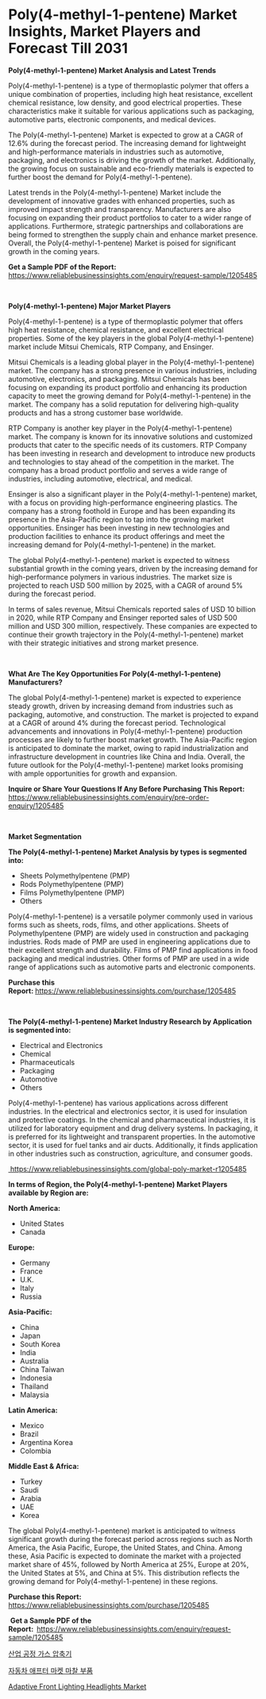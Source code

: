 <p><h1>Poly(4-methyl-1-pentene) Market Insights, Market Players and Forecast Till 2031</h1></p><p><strong>Poly(4-methyl-1-pentene) Market Analysis and Latest Trends</strong></p>
<p><p>Poly(4-methyl-1-pentene) is a type of thermoplastic polymer that offers a unique combination of properties, including high heat resistance, excellent chemical resistance, low density, and good electrical properties. These characteristics make it suitable for various applications such as packaging, automotive parts, electronic components, and medical devices.</p><p>The Poly(4-methyl-1-pentene) Market is expected to grow at a CAGR of 12.6% during the forecast period. The increasing demand for lightweight and high-performance materials in industries such as automotive, packaging, and electronics is driving the growth of the market. Additionally, the growing focus on sustainable and eco-friendly materials is expected to further boost the demand for Poly(4-methyl-1-pentene).</p><p>Latest trends in the Poly(4-methyl-1-pentene) Market include the development of innovative grades with enhanced properties, such as improved impact strength and transparency. Manufacturers are also focusing on expanding their product portfolios to cater to a wider range of applications. Furthermore, strategic partnerships and collaborations are being formed to strengthen the supply chain and enhance market presence. Overall, the Poly(4-methyl-1-pentene) Market is poised for significant growth in the coming years.</p></p>
<p><strong>Get a Sample PDF of the Report:&nbsp;</strong> <a href="https://www.reliablebusinessinsights.com/enquiry/request-sample/1205485">https://www.reliablebusinessinsights.com/enquiry/request-sample/1205485</a></p>
<p>&nbsp;</p>
<p><strong>Poly(4-methyl-1-pentene) Major Market Players</strong></p>
<p><p>Poly(4-methyl-1-pentene) is a type of thermoplastic polymer that offers high heat resistance, chemical resistance, and excellent electrical properties. Some of the key players in the global Poly(4-methyl-1-pentene) market include Mitsui Chemicals, RTP Company, and Ensinger.</p><p>Mitsui Chemicals is a leading global player in the Poly(4-methyl-1-pentene) market. The company has a strong presence in various industries, including automotive, electronics, and packaging. Mitsui Chemicals has been focusing on expanding its product portfolio and enhancing its production capacity to meet the growing demand for Poly(4-methyl-1-pentene) in the market. The company has a solid reputation for delivering high-quality products and has a strong customer base worldwide.</p><p>RTP Company is another key player in the Poly(4-methyl-1-pentene) market. The company is known for its innovative solutions and customized products that cater to the specific needs of its customers. RTP Company has been investing in research and development to introduce new products and technologies to stay ahead of the competition in the market. The company has a broad product portfolio and serves a wide range of industries, including automotive, electrical, and medical.</p><p>Ensinger is also a significant player in the Poly(4-methyl-1-pentene) market, with a focus on providing high-performance engineering plastics. The company has a strong foothold in Europe and has been expanding its presence in the Asia-Pacific region to tap into the growing market opportunities. Ensinger has been investing in new technologies and production facilities to enhance its product offerings and meet the increasing demand for Poly(4-methyl-1-pentene) in the market.</p><p>The global Poly(4-methyl-1-pentene) market is expected to witness substantial growth in the coming years, driven by the increasing demand for high-performance polymers in various industries. The market size is projected to reach USD 500 million by 2025, with a CAGR of around 5% during the forecast period.</p><p>In terms of sales revenue, Mitsui Chemicals reported sales of USD 10 billion in 2020, while RTP Company and Ensinger reported sales of USD 500 million and USD 300 million, respectively. These companies are expected to continue their growth trajectory in the Poly(4-methyl-1-pentene) market with their strategic initiatives and strong market presence.</p></p>
<p>&nbsp;</p>
<p><strong>What Are The Key Opportunities For Poly(4-methyl-1-pentene) Manufacturers?</strong></p>
<p><p>The global Poly(4-methyl-1-pentene) market is expected to experience steady growth, driven by increasing demand from industries such as packaging, automotive, and construction. The market is projected to expand at a CAGR of around 4% during the forecast period. Technological advancements and innovations in Poly(4-methyl-1-pentene) production processes are likely to further boost market growth. The Asia-Pacific region is anticipated to dominate the market, owing to rapid industrialization and infrastructure development in countries like China and India. Overall, the future outlook for the Poly(4-methyl-1-pentene) market looks promising with ample opportunities for growth and expansion.</p></p>
<p><strong>Inquire or Share Your Questions If Any Before Purchasing This Report:</strong> <a href="https://www.reliablebusinessinsights.com/enquiry/pre-order-enquiry/1205485">https://www.reliablebusinessinsights.com/enquiry/pre-order-enquiry/1205485</a></p>
<p>&nbsp;</p>
<p><strong>Market Segmentation</strong></p>
<p><strong>The Poly(4-methyl-1-pentene) Market Analysis by types is segmented into:</strong></p>
<p><ul><li>Sheets Polymethylpentene (PMP)</li><li>Rods Polymethylpentene (PMP)</li><li>Films Polymethylpentene (PMP)</li><li>Others</li></ul></p>
<p><p>Poly(4-methyl-1-pentene) is a versatile polymer commonly used in various forms such as sheets, rods, films, and other applications. Sheets of Polymethylpentene (PMP) are widely used in construction and packaging industries. Rods made of PMP are used in engineering applications due to their excellent strength and durability. Films of PMP find applications in food packaging and medical industries. Other forms of PMP are used in a wide range of applications such as automotive parts and electronic components.</p></p>
<p><strong>Purchase this Report:&nbsp;</strong><a href="https://www.reliablebusinessinsights.com/purchase/1205485">https://www.reliablebusinessinsights.com/purchase/1205485</a></p>
<p>&nbsp;</p>
<p><strong>The Poly(4-methyl-1-pentene) Market Industry Research by Application is segmented into:</strong></p>
<p><ul><li>Electrical and Electronics</li><li>Chemical</li><li>Pharmaceuticals</li><li>Packaging</li><li>Automotive</li><li>Others</li></ul></p>
<p><p>Poly(4-methyl-1-pentene) has various applications across different industries. In the electrical and electronics sector, it is used for insulation and protective coatings. In the chemical and pharmaceutical industries, it is utilized for laboratory equipment and drug delivery systems. In packaging, it is preferred for its lightweight and transparent properties. In the automotive sector, it is used for fuel tanks and air ducts. Additionally, it finds application in other industries such as construction, agriculture, and consumer goods.</p></p>
<p><a href="https://www.reliablebusinessinsights.com/global-poly-market-r1205485">&nbsp;https://www.reliablebusinessinsights.com/global-poly-market-r1205485</a></p>
<p><strong>In terms of Region, the Poly(4-methyl-1-pentene) Market Players available by Region are:</strong></p>
<p>
    <p> <strong> North America: </strong>
        <ul>
            <li>United States</li>
            <li>Canada</li>
        </ul>
        </p> 
    <p> <strong> Europe: </strong>
        <ul>
            <li>Germany</li>
            <li>France</li>
            <li>U.K.</li>
            <li>Italy</li>
            <li>Russia</li>
        </ul>
        </p> 
    <p> <strong> Asia-Pacific: </strong>
        <ul>
            <li>China</li>
            <li>Japan</li>
            <li>South Korea</li>
            <li>India</li>
            <li>Australia</li>
            <li>China Taiwan</li>
            <li>Indonesia</li>
            <li>Thailand</li>
            <li>Malaysia</li>
        </ul>
        </p> 
    <p> <strong> Latin America: </strong>
        <ul>
            <li>Mexico</li>
            <li>Brazil</li>
            <li>Argentina Korea</li>
            <li>Colombia</li>
        </ul>
        </p> 
    <p> <strong> Middle East & Africa: </strong>
        <ul>
            <li>Turkey</li>
            <li>Saudi</li>
            <li>Arabia</li>
            <li>UAE</li>
            <li>Korea</li>
        </ul>
    </p>
    </p>
<p><p>The global Poly(4-methyl-1-pentene) market is anticipated to witness significant growth during the forecast period across regions such as North America, the Asia Pacific, Europe, the United States, and China. Among these, Asia Pacific is expected to dominate the market with a projected market share of 45%, followed by North America at 25%, Europe at 20%, the United States at 5%, and China at 5%. This distribution reflects the growing demand for Poly(4-methyl-1-pentene) in these regions.</p></p>
<p><strong>Purchase this Report: </strong><a href="https://www.reliablebusinessinsights.com/purchase/1205485">https://www.reliablebusinessinsights.com/purchase/1205485</a></p>
<p>&nbsp;<strong>Get a Sample PDF of the Report:&nbsp;&nbsp;</strong><a href="https://www.reliablebusinessinsights.com/enquiry/request-sample/1205485">https://www.reliablebusinessinsights.com/enquiry/request-sample/1205485</a></p>
<p><strong></strong></p>
<p><p><a href="https://github.com/bossladyaries0/Market-Research-Report-List-1/blob/main/3411491106641.md">산업 공정 가스 압축기</a></p><p><a href="https://github.com/puputanisa684/Market-Research-Report-List-1/blob/main/8676010106640.md">자동차 애프터 마켓 마찰 부품</a></p><p><a href="https://view.publitas.com/reportprime-1/global-adaptive-front-lighting-headlights-industry-types-applications-market-players-regional-growth-analysis-and-future-scenarios-2024-2031/">Adaptive Front Lighting Headlights Market</a></p></p>